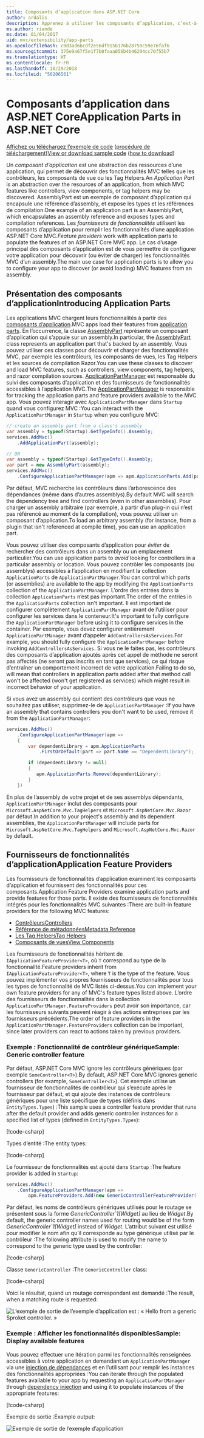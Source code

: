 ```yaml
---
title: Composants d’application dans ASP.NET Core
author: ardalis
description: Apprenez à utiliser les composants d’application, c’est-à-dire les abstractions des ressources d’une application, pour découvrir ou éviter de charger les fonctionnalités d’un assembly.
ms.author: riande
ms.date: 01/04/2017
uid: mvc/extensibility/app-parts
ms.openlocfilehash: c0d3ad6bcdf2e56df915b176b28759c59e76faf6
ms.sourcegitcommit: 375e9a67f5e1f7b0faaa056b4b46294cc70f55b7
ms.translationtype: HT
ms.contentlocale: fr-FR
ms.lasthandoff: 10/29/2018
ms.locfileid: "50206561"
---
```

# <a name="application-parts-in-aspnet-core"></a><span data-ttu-id="1cd10-103">Composants d’application dans ASP.NET Core</span><span class="sxs-lookup"><span data-stu-id="1cd10-103">Application Parts in ASP.NET Core</span></span>

<span data-ttu-id="1cd10-104">[Affichez ou téléchargez l’exemple de code](https://github.com/aspnet/Docs/tree/master/aspnetcore/mvc/advanced/app-parts/sample) ([procédure de téléchargement](xref:index#how-to-download-a-sample))</span><span class="sxs-lookup"><span data-stu-id="1cd10-104">[View or download sample code](https://github.com/aspnet/Docs/tree/master/aspnetcore/mvc/advanced/app-parts/sample) ([how to download](xref:index#how-to-download-a-sample))</span></span>

<span data-ttu-id="1cd10-105">Un *composant d’application* est une abstraction des ressources d’une application, qui permet de découvrir des fonctionnalités MVC telles que les contrôleurs, les composants de vue ou les Tag Helpers.</span><span class="sxs-lookup"><span data-stu-id="1cd10-105">An *Application Part* is an abstraction over the resources of an application, from which MVC features like controllers, view components, or tag helpers may be discovered.</span></span> <span data-ttu-id="1cd10-106">AssemblyPart est un exemple de composant d’application qui encapsule une référence d’assembly, et expose les types et les références de compilation.</span><span class="sxs-lookup"><span data-stu-id="1cd10-106">One example of an application part is an AssemblyPart, which encapsulates an assembly reference and exposes types and compilation references.</span></span> <span data-ttu-id="1cd10-107">Les *fournisseurs de fonctionnalités* utilisent les composants d’application pour remplir les fonctionnalités d’une application ASP.NET Core MVC.</span><span class="sxs-lookup"><span data-stu-id="1cd10-107">*Feature providers* work with application parts to populate the features of an ASP.NET Core MVC app.</span></span> <span data-ttu-id="1cd10-108">Le cas d’usage principal des composants d’application est de vous permettre de configurer votre application pour découvrir (ou éviter de charger) les fonctionnalités MVC d’un assembly.</span><span class="sxs-lookup"><span data-stu-id="1cd10-108">The main use case for application parts is to allow you to configure your app to discover (or avoid loading) MVC features from an assembly.</span></span>

## <a name="introducing-application-parts"></a><span data-ttu-id="1cd10-109">Présentation des composants d’application</span><span class="sxs-lookup"><span data-stu-id="1cd10-109">Introducing Application Parts</span></span>

<span data-ttu-id="1cd10-110">Les applications MVC chargent leurs fonctionnalités à partir des [composants d’application](/dotnet/api/microsoft.aspnetcore.mvc.applicationparts.applicationpart).</span><span class="sxs-lookup"><span data-stu-id="1cd10-110">MVC apps load their features from [application parts](/dotnet/api/microsoft.aspnetcore.mvc.applicationparts.applicationpart).</span></span> <span data-ttu-id="1cd10-111">En l’occurrence, la classe [AssemblyPart](/dotnet/api/microsoft.aspnetcore.mvc.applicationparts.assemblypart#Microsoft_AspNetCore_Mvc_ApplicationParts_AssemblyPart) représente un composant d’application qui s’appuie sur un assembly.</span><span class="sxs-lookup"><span data-stu-id="1cd10-111">In particular, the [AssemblyPart](/dotnet/api/microsoft.aspnetcore.mvc.applicationparts.assemblypart#Microsoft_AspNetCore_Mvc_ApplicationParts_AssemblyPart) class represents an application part that's backed by an assembly.</span></span> <span data-ttu-id="1cd10-112">Vous pouvez utiliser ces classes pour découvrir et charger des fonctionnalités MVC, par exemple les contrôleurs, les composants de vues, les Tag Helpers et les sources de compilation Razor.</span><span class="sxs-lookup"><span data-stu-id="1cd10-112">You can use these classes to discover and load MVC features, such as controllers, view components, tag helpers, and razor compilation sources.</span></span> <span data-ttu-id="1cd10-113">[ApplicationPartManager](/dotnet/api/microsoft.aspnetcore.mvc.applicationparts.applicationpartmanager) est responsable du suivi des composants d’application et des fournisseurs de fonctionnalités accessibles à l’application MVC.</span><span class="sxs-lookup"><span data-stu-id="1cd10-113">The [ApplicationPartManager](/dotnet/api/microsoft.aspnetcore.mvc.applicationparts.applicationpartmanager) is responsible for tracking the application parts and feature providers available to the MVC app.</span></span> <span data-ttu-id="1cd10-114">Vous pouvez interagir avec `ApplicationPartManager` dans `Startup` quand vous configurez MVC :</span><span class="sxs-lookup"><span data-stu-id="1cd10-114">You can interact with the `ApplicationPartManager` in `Startup` when you configure MVC:</span></span>

```csharp
// create an assembly part from a class's assembly
var assembly = typeof(Startup).GetTypeInfo().Assembly;
services.AddMvc()
    .AddApplicationPart(assembly);

// OR
var assembly = typeof(Startup).GetTypeInfo().Assembly;
var part = new AssemblyPart(assembly);
services.AddMvc()
    .ConfigureApplicationPartManager(apm => apm.ApplicationParts.Add(part));
```

<span data-ttu-id="1cd10-115">Par défaut, MVC recherche les contrôleurs dans l’arborescence des dépendances (même dans d’autres assemblys).</span><span class="sxs-lookup"><span data-stu-id="1cd10-115">By default MVC will search the dependency tree and find controllers (even in other assemblies).</span></span> <span data-ttu-id="1cd10-116">Pour charger un assembly arbitraire (par exemple, à partir d’un plug-in qui n’est pas référencé au moment de la compilation), vous pouvez utiliser un composant d’application.</span><span class="sxs-lookup"><span data-stu-id="1cd10-116">To load an arbitrary assembly (for instance, from a plugin that isn't referenced at compile time), you can use an application part.</span></span>

<span data-ttu-id="1cd10-117">Vous pouvez utiliser des composants d’application pour *éviter* de rechercher des contrôleurs dans un assembly ou un emplacement particulier.</span><span class="sxs-lookup"><span data-stu-id="1cd10-117">You can use application parts to *avoid* looking for controllers in a particular assembly or location.</span></span> <span data-ttu-id="1cd10-118">Vous pouvez contrôler les composants (ou assemblys) accessibles à l’application en modifiant la collection `ApplicationParts` de `ApplicationPartManager`.</span><span class="sxs-lookup"><span data-stu-id="1cd10-118">You can control which parts (or assemblies) are available to the app by modifying the `ApplicationParts` collection of the `ApplicationPartManager`.</span></span> <span data-ttu-id="1cd10-119">L’ordre des entrées dans la collection `ApplicationParts` n’est pas important.</span><span class="sxs-lookup"><span data-stu-id="1cd10-119">The order of the entries in the `ApplicationParts` collection isn't important.</span></span> <span data-ttu-id="1cd10-120">Il est important de configurer complètement `ApplicationPartManager` avant de l’utiliser pour configurer les services dans le conteneur.</span><span class="sxs-lookup"><span data-stu-id="1cd10-120">It's important to fully configure the `ApplicationPartManager` before using it to configure services in the container.</span></span> <span data-ttu-id="1cd10-121">Par exemple, vous devez configurer entièrement `ApplicationPartManager` avant d’appeler `AddControllersAsServices`.</span><span class="sxs-lookup"><span data-stu-id="1cd10-121">For example, you should fully configure the `ApplicationPartManager` before invoking `AddControllersAsServices`.</span></span> <span data-ttu-id="1cd10-122">Si vous ne le faites pas, les contrôleurs des composants d’application ajoutés après cet appel de méthode ne seront pas affectés (ne seront pas inscrits en tant que services), ce qui risque d’entraîner un comportement incorrect de votre application.</span><span class="sxs-lookup"><span data-stu-id="1cd10-122">Failing to do so, will mean that controllers in application parts added after that method call won't be affected (won't get registered as services) which might result in incorrect behavior of your application.</span></span>

<span data-ttu-id="1cd10-123">Si vous avez un assembly qui contient des contrôleurs que vous ne souhaitez pas utiliser, supprimez-le de `ApplicationPartManager` :</span><span class="sxs-lookup"><span data-stu-id="1cd10-123">If you have an assembly that contains controllers you don't want to be used, remove it from the `ApplicationPartManager`:</span></span>

```csharp
services.AddMvc()
    .ConfigureApplicationPartManager(apm =>
    {
        var dependentLibrary = apm.ApplicationParts
            .FirstOrDefault(part => part.Name == "DependentLibrary");

        if (dependentLibrary != null)
        {
           apm.ApplicationParts.Remove(dependentLibrary);
        }
    })
```

<span data-ttu-id="1cd10-124">En plus de l’assembly de votre projet et de ses assemblys dépendants, `ApplicationPartManager` inclut des composants pour `Microsoft.AspNetCore.Mvc.TagHelpers` et `Microsoft.AspNetCore.Mvc.Razor` par défaut.</span><span class="sxs-lookup"><span data-stu-id="1cd10-124">In addition to your project's assembly and its dependent assemblies, the `ApplicationPartManager` will include parts for `Microsoft.AspNetCore.Mvc.TagHelpers` and `Microsoft.AspNetCore.Mvc.Razor` by default.</span></span>

## <a name="application-feature-providers"></a><span data-ttu-id="1cd10-125">Fournisseurs de fonctionnalités d’application</span><span class="sxs-lookup"><span data-stu-id="1cd10-125">Application Feature Providers</span></span>

<span data-ttu-id="1cd10-126">Les fournisseurs de fonctionnalités d’application examinent les composants d’application et fournissent des fonctionnalités pour ces composants.</span><span class="sxs-lookup"><span data-stu-id="1cd10-126">Application Feature Providers examine application parts and provide features for those parts.</span></span> <span data-ttu-id="1cd10-127">Il existe des fournisseurs de fonctionnalités intégrés pour les fonctionnalités MVC suivantes :</span><span class="sxs-lookup"><span data-stu-id="1cd10-127">There are built-in feature providers for the following MVC features:</span></span>

* [<span data-ttu-id="1cd10-128">Contrôleurs</span><span class="sxs-lookup"><span data-stu-id="1cd10-128">Controllers</span></span>](/dotnet/api/microsoft.aspnetcore.mvc.controllers.controllerfeatureprovider)
* [<span data-ttu-id="1cd10-129">Référence de métadonnées</span><span class="sxs-lookup"><span data-stu-id="1cd10-129">Metadata Reference</span></span>](/dotnet/api/microsoft.aspnetcore.mvc.razor.compilation.metadatareferencefeatureprovider)
* [<span data-ttu-id="1cd10-130">Les Tag Helpers</span><span class="sxs-lookup"><span data-stu-id="1cd10-130">Tag Helpers</span></span>](/dotnet/api/microsoft.aspnetcore.mvc.razor.taghelpers.taghelperfeatureprovider)
* [<span data-ttu-id="1cd10-131">Composants de vues</span><span class="sxs-lookup"><span data-stu-id="1cd10-131">View Components</span></span>](/dotnet/api/microsoft.aspnetcore.mvc.viewcomponents.viewcomponentfeatureprovider)

<span data-ttu-id="1cd10-132">Les fournisseurs de fonctionnalités héritent de `IApplicationFeatureProvider<T>`, où `T` correspond au type de la fonctionnalité.</span><span class="sxs-lookup"><span data-stu-id="1cd10-132">Feature providers inherit from `IApplicationFeatureProvider<T>`, where `T` is the type of the feature.</span></span> <span data-ttu-id="1cd10-133">Vous pouvez implémenter vos propres fournisseurs de fonctionnalités pour tous les types de fonctionnalité de MVC listés ci-dessus.</span><span class="sxs-lookup"><span data-stu-id="1cd10-133">You can implement your own feature providers for any of MVC's feature types listed above.</span></span> <span data-ttu-id="1cd10-134">L’ordre des fournisseurs de fonctionnalités dans la collection `ApplicationPartManager.FeatureProviders` peut avoir son importance, car les fournisseurs suivants peuvent réagir à des actions entreprises par les fournisseurs précédents.</span><span class="sxs-lookup"><span data-stu-id="1cd10-134">The order of feature providers in the `ApplicationPartManager.FeatureProviders` collection can be important, since later providers can react to actions taken by previous providers.</span></span>

### <a name="sample-generic-controller-feature"></a><span data-ttu-id="1cd10-135">Exemple : Fonctionnalité de contrôleur générique</span><span class="sxs-lookup"><span data-stu-id="1cd10-135">Sample: Generic controller feature</span></span>

<span data-ttu-id="1cd10-136">Par défaut, ASP.NET Core MVC ignore les contrôleurs génériques (par exemple `SomeController<T>`).</span><span class="sxs-lookup"><span data-stu-id="1cd10-136">By default, ASP.NET Core MVC ignores generic controllers (for example, `SomeController<T>`).</span></span> <span data-ttu-id="1cd10-137">Cet exemple utilise un fournisseur de fonctionnalités de contrôleur qui s’exécute après le fournisseur par défaut, et qui ajoute des instances de contrôleurs génériques pour une liste spécifique de types (définis dans `EntityTypes.Types`) :</span><span class="sxs-lookup"><span data-stu-id="1cd10-137">This sample uses a controller feature provider that runs after the default provider and adds generic controller instances for a specified list of types (defined in `EntityTypes.Types`):</span></span>

[!code-csharp[](./app-parts/sample/AppPartsSample/GenericControllerFeatureProvider.cs?highlight=13&range=18-36)]

<span data-ttu-id="1cd10-138">Types d’entité :</span><span class="sxs-lookup"><span data-stu-id="1cd10-138">The entity types:</span></span>

[!code-csharp[](./app-parts/sample/AppPartsSample/Model/EntityTypes.cs?range=6-16)]

<span data-ttu-id="1cd10-139">Le fournisseur de fonctionnalités est ajouté dans `Startup` :</span><span class="sxs-lookup"><span data-stu-id="1cd10-139">The feature provider is added in `Startup`:</span></span>

```csharp
services.AddMvc()
    .ConfigureApplicationPartManager(apm => 
        apm.FeatureProviders.Add(new GenericControllerFeatureProvider()));
```

<span data-ttu-id="1cd10-140">Par défaut, les noms de contrôleurs génériques utilisés pour le routage se présentent sous la forme *GenericController\`1[Widget]* au lieu de *Widget*.</span><span class="sxs-lookup"><span data-stu-id="1cd10-140">By default, the generic controller names used for routing would be of the form *GenericController\`1[Widget]* instead of *Widget*.</span></span> <span data-ttu-id="1cd10-141">L’attribut suivant est utilisé pour modifier le nom afin qu’il corresponde au type générique utilisé par le contrôleur :</span><span class="sxs-lookup"><span data-stu-id="1cd10-141">The following attribute is used to modify the name to correspond to the generic type used by the controller:</span></span>

[!code-csharp[](./app-parts/sample/AppPartsSample/GenericControllerNameConvention.cs)]

<span data-ttu-id="1cd10-142">Classe `GenericController` :</span><span class="sxs-lookup"><span data-stu-id="1cd10-142">The `GenericController` class:</span></span>

[!code-csharp[](./app-parts/sample/AppPartsSample/GenericController.cs?highlight=5-6)]

<span data-ttu-id="1cd10-143">Voici le résultat, quand un routage correspondant est demandé :</span><span class="sxs-lookup"><span data-stu-id="1cd10-143">The result, when a matching route is requested:</span></span>

![L’exemple de sortie de l’exemple d’application est : « Hello from a generic Sproket controller. »](app-parts/_static/generic-controller.png)

### <a name="sample-display-available-features"></a><span data-ttu-id="1cd10-145">Exemple : Afficher les fonctionnalités disponibles</span><span class="sxs-lookup"><span data-stu-id="1cd10-145">Sample: Display available features</span></span>

<span data-ttu-id="1cd10-146">Vous pouvez effectuer une itération parmi les fonctionnalités renseignées accessibles à votre application en demandant un `ApplicationPartManager` via une [injection de dépendances](../../fundamentals/dependency-injection.md) et en l’utilisant pour remplir les instances des fonctionnalités appropriées :</span><span class="sxs-lookup"><span data-stu-id="1cd10-146">You can iterate through the populated features available to your app by requesting an `ApplicationPartManager` through [dependency injection](../../fundamentals/dependency-injection.md) and using it to populate instances of the appropriate features:</span></span>

[!code-csharp[](./app-parts/sample/AppPartsSample/Controllers/FeaturesController.cs?highlight=16,25-27)]

<span data-ttu-id="1cd10-147">Exemple de sortie :</span><span class="sxs-lookup"><span data-stu-id="1cd10-147">Example output:</span></span>

![Exemple de sortie de l’exemple d’application](app-parts/_static/available-features.png)
